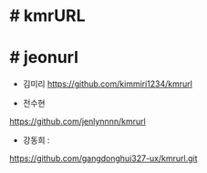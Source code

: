 # \# kmrURL

# \# jeonurl

* 김미리 
https://github.com/kimmiri1234/kmrurl


* 전수현

https://github.com/jenlynnnn/kmrurl

* 강동희 :

https://github.com/gangdonghui327-ux/kmrurl.git


